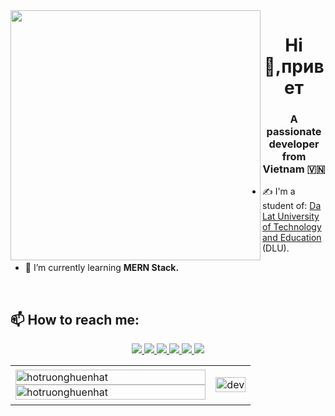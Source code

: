 <img align="left" width="400" src="https://media0.giphy.com/media/zzDvEA7LAo51SHK8Mv/200w.webp?cid=ecf05e478x9g0s68nagu2zaqr686632aj04ihxu0bl0zxt0g&rid=200w.webp&ct=g">
<h1 align="center">Hi 👋,привет </h1>
<p align="center">
  <h3 align="center">A passionate developer from Vietnam 🇻🇳 </h3>
</p>


- ✍ I'm a student of: [Da Lat University of Technology and Education]() (DLU).

- 🌱 I’m currently learning **MERN Stack.**

<br />

## 📫 How to reach me:

<p align="center">
  <a href="" target="_blank">
    <img src="https://img.icons8.com/fluent/48/000000/linkedin.png"/>
  </a>
  <a href="" alt="Facebook">
    <img src="https://img.icons8.com/fluent/48/000000/facebook-new.png" target="_blank" />
  </a> 
  <a href="https://github.com/vietnamese-coder" alt="Github">
    <img src="https://img.icons8.com/fluent/48/000000/github.png"/>
  </a> 
  <a href="" alt="Youtube channel" target="_blank" >
    <img src="https://img.icons8.com/fluent/48/000000/youtube-play.png"/>
  </a>
  <a href="" alt="Kaggle" target="_blank" >
    <img src="https://img.icons8.com/windows/48/000000/kaggle.png"/>
  </a>
  <a href="gmail:maiquangdinh.it.work@gmail.com" alt="Email">
    <img src="https://img.icons8.com/fluent/48/000000/mailing.png"/>
  </a>
</p>
<table style="width:100%;">
  <tr>
    <td>
      <img src="https://github-readme-stats.vercel.app/api/top-langs/?username=vietnamese-coder&bg_color=FFFFFF00&text_color=179fa3&layout=compact&hide=CSS&langs_count=10&custom_title=Top%20ngôn%20ngữ%20được%20dùng" alt="hotruonghuenhat" width="100%"/>
      <img src="https://github-readme-stats.vercel.app/api?username=vietnamese-coder&bg_color=FFFFFF00&text_color=179fa3&show_icons=true&count_private=true&include_all_commits=true&custom_title=Hoạt%20động%20trên%20Github" alt="hotruonghuenhat" width="100%"/>
    </td>
    <td>
      <p align="center"> 
        <img src="https://cdn.dribbble.com/users/1059583/screenshots/4171367/coding-freak.gif" alt="dev" width="100%"/>         
      </p>
    </td>
  </tr>
</table>
